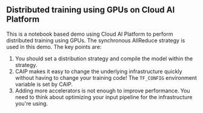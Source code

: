 ## Distributed training using GPUs on Cloud AI Platform

This is a notebook based demo using Cloud AI Platform to perform distributed training using GPUs. The synchronous AllReduce strategy is used in this demo. The key points are:

1. You should set a distribution strategy and compile the model within the strategy.
2. CAIP makes it easy to change the underlying infrastructure quickly without having to change your training code! The `TF_CONFIG` environment variable is set by CAIP.
3. Adding more accelerators is not enough to improve performance. You need to think about optimizing your input pipeline for the infrastructure you're using.
